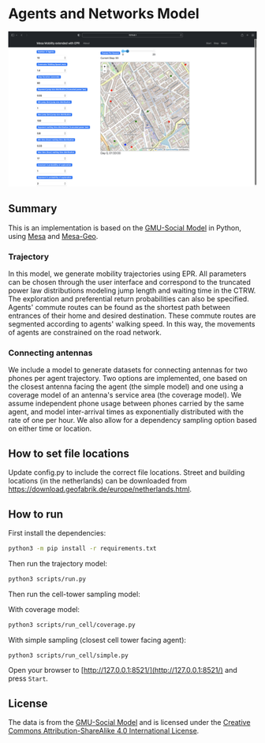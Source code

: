 Agents and Networks Model
=========================

![Delft Example](agents_and_networks/outputs/figures/epr_example.png)



## Summary

This is an implementation is based on the [GMU-Social Model](https://github.com/abmgis/abmgis/blob/master/Chapter08-Networks/Models/GMU-Social/README.md) in Python, using [Mesa](https://github.com/projectmesa/mesa) and [Mesa-Geo](https://github.com/projectmesa/mesa-geo).

### Trajectory
In this model, we generate mobility trajectories using EPR. All parameters can be chosen through the user interface and correspond to the truncated power law distributions modeling jump length and waiting time in the CTRW. The exploration and preferential return probabilities can also be specified. Agents' commute routes can be found as the shortest path between entrances of their home and desired destination. These commute routes are segmented according to agents' walking speed. In this way, the movements of agents are constrained on the road network.


### Connecting antennas
We include a model to generate datasets for connecting antennas for two phones per agent trajectory. Two options are implemented, one based on the closest antenna facing the agent (the simple model) and one using a coverage model of an antenna's service area (the coverage model). We assume independent phone usage between phones carried by the same agent, and model inter-arrival times as exponentially distributed with the rate of one per hour. We also allow for a dependency sampling option based on either time or location.


## How to set file locations
Update config.py to include the correct file locations.
Street and building locations (in the netherlands) can be downloaded from https://download.geofabrik.de/europe/netherlands.html. 

## How to run

First install the dependencies:

```bash
python3 -m pip install -r requirements.txt
```

Then run the trajectory model:

```bash
python3 scripts/run.py 
```

Then run the cell-tower sampling model:


With coverage model:
```bash
python3 scripts/run_cell/coverage.py 
```

With simple sampling (closest cell tower facing agent):
```bash
python3 scripts/run_cell/simple.py 
```

Open your browser to [http://127.0.0.1:8521/](http://127.0.0.1:8521/) and press `Start`.


## License

The data is from the [GMU-Social Model](https://github.com/abmgis/abmgis/blob/master/Chapter08-Networks/Models/GMU-Social/README.md) and is licensed under the [Creative Commons Attribution-ShareAlike 4.0 International License](https://creativecommons.org/licenses/by-sa/4.0/).
